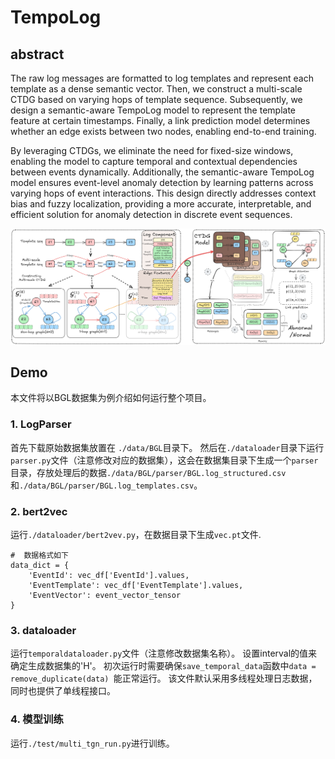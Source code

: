# TempoLog

## abstract

The raw log messages are formatted to log templates and represent each template as a dense semantic vector. Then, we construct a multi-scale CTDG based on varying hops of template sequence. Subsequently, we design a semantic-aware TempoLog model to represent the template feature at certain timestamps. Finally, a link prediction model determines whether an edge exists between two nodes, enabling end-to-end training.

By leveraging CTDGs, we eliminate the need for fixed-size windows, enabling the model to capture temporal and contextual dependencies between events dynamically. Additionally, the semantic-aware TempoLog model ensures event-level anomaly detection by learning patterns across varying hops of event interactions. This design directly addresses context bias and fuzzy localization, providing a more accurate, interpretable, and efficient solution for anomaly detection in discrete event sequences. 

![alt text](overview.png)

## Demo

本文件将以BGL数据集为例介绍如何运行整个项目。

### 1. LogParser

首先下载原始数据集放置在 ```./data/BGL```目录下。
然后在```./dataloader```目录下运行```parser.py```文件（注意修改对应的数据集），这会在数据集目录下生成一个```parser```目录，存放处理后的数据```./data/BGL/parser/BGL.log_structured.csv```和```./data/BGL/parser/BGL.log_templates.csv```。

### 2. bert2vec

运行```./dataloader/bert2vev.py```，在数据目录下生成```vec.pt```文件.

```
#  数据格式如下
data_dict = {
    'EventId': vec_df['EventId'].values,
    'EventTemplate': vec_df['EventTemplate'].values,
    'EventVector': event_vector_tensor
}
```

### 3. dataloader

运行```temporaldataloader.py```文件（注意修改数据集名称）。
设置interval的值来确定生成数据集的'H'。
初次运行时需要确保```save_temporal_data```函数中```data = remove_duplicate(data) ```能正常运行。
该文件默认采用多线程处理日志数据，同时也提供了单线程接口。

### 4. 模型训练

运行```./test/multi_tgn_run.py```进行训练。